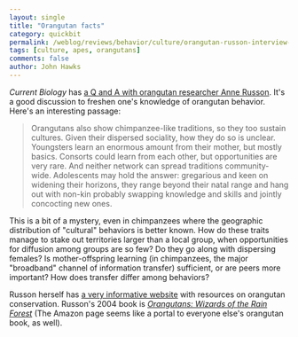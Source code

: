 ```yaml
---
layout: single 
title: "Orangutan facts" 
category: quickbit
permalink: /weblog/reviews/behavior/culture/orangutan-russon-interview-2009.html
tags: [culture, apes, orangutans] 
comments: false 
author: John Hawks 
---
```


<i>Current Biology</i> has <a href="http://dx.doi.org/10.1016/j.cub.2009.08.009">a Q and A with orangutan researcher Anne Russon</a>. It's a good discussion to freshen one's knowledge of orangutan behavior. Here's an interesting passage:

<blockquote>Orangutans also show chimpanzee-like traditions, so they too sustain cultures. Given their dispersed sociality, how they do so is unclear. Youngsters learn an enormous amount from their mother, but mostly basics. Consorts could learn from each other, but opportunities are very rare. And neither network can spread traditions community-wide. Adolescents may hold the answer: gregarious and keen on widening their horizons, they range beyond their natal range and hang out with non-kin  probably swapping knowledge and skills and jointly concocting new ones.</blockquote>

This is a bit of a mystery, even in chimpanzees where the geographic distribution of "cultural" behaviors is better known. How do these traits manage to stake out territories larger than a local group, when opportunities for diffusion among groups are so few? Do they go along with dispersing females? Is mother-offspring learning (in chimpanzees, the major "broadband" channel of information transfer) sufficient, or are peers more important? How does transfer differ among behaviors? 

Russon herself has <a href="http://www.yorku.ca/arusson/">a very informative website</a> with resources on orangutan conservation. Russon's 2004 book is <a href="http://www.amazon.com/gp/product/1552979989?ie=UTF8&tag=johnhawksanth-20&linkCode=as2&camp=1789&creative=390957&creativeASIN=1552979989"><i>Orangutans: Wizards of the Rain Forest</i></a> (The Amazon page seems like a portal to everyone else's orangutan book, as well).  

